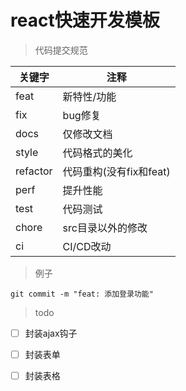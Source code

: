 # react快速开发模板

> 代码提交规范

|     关键字     |   注释          |
|----------|-------------|
| feat     | 新特性/功能      |
| fix      | bug修复       |
| docs     | 仅修改文档        |
| style    | 代码格式的美化      |
| refactor | 代码重构(没有fix和feat) |
| perf     | 提升性能        |
| test     | 代码测试        |
| chore     | src目录以外的修改|
| ci     | CI/CD改动|

> 例子
```shell
git commit -m "feat: 添加登录功能"
```

> todo

- [ ] 封装ajax钩子
- [ ] 封装表单
- [ ] 封装表格

